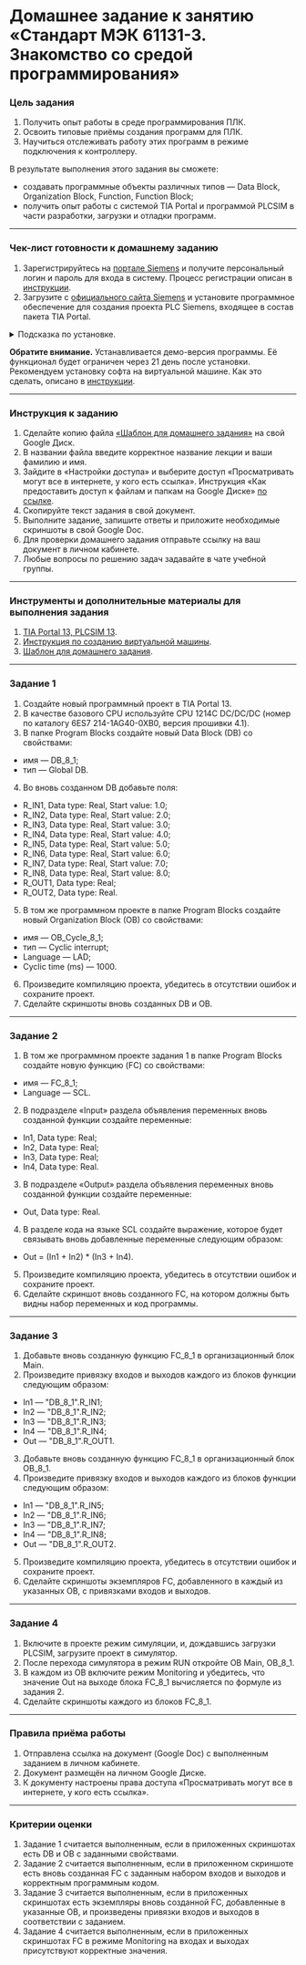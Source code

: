 # Домашнее задание к занятию «Стандарт МЭК 61131-3. Знакомство со средой программирования»

### Цель задания

1. Получить опыт работы в среде программирования ПЛК.
1. Освоить типовые приёмы создания программ для ПЛК.
1. Научиться отслеживать работу этих программ в режиме подключения к контроллеру.

В результате выполнения этого задания вы сможете:

- создавать программные объекты различных типов — Data Block, Organization Block, Function, Function Block;
- получить опыт работы с системой TIA Portal и программой PLCSIM в части разработки, загрузки и отладки программ.

------

### Чек-лист готовности к домашнему заданию

1. Зарегистрируйтесь на [портале Siemens](https://mall.industry.siemens.com/goos/WelcomePage.aspx?regionUrl=/ru&language=ru) и получите персональный логин и пароль для входа в систему. Процесс регистрации описан в [инструкции](https://docs.google.com/presentation/d/1RPHvCE2OxBbHRMWSAV2E-HxscZvR2nRIZVHCy8hvjJE/edit?usp=sharing).
2. Загрузите с [официального сайта Siemens](https://support.industry.siemens.com/cs/document/78793685/simatic-step-7-(tia-portal)-v13-trial-download?dti=0&lc=en-DE) и установите программное обеспечение для создания проекта PLC Siemens, входящее в состав пакета TIA Portal.

<details>
  <summary> Подсказка по установке.</summary>
  
  
1. Скачайте все файлы по [ссылке](https://support.industry.siemens.com/cs/document/109745155/simatic-step-7-including-plcsim-v13-sp2-trial-download?dti=0&lc=en-DE) в две отдельные папки:
 
  - STEP 7 Professional V13 SP2 (DVD 1, DVD 2, SHA-256 checksum).
  
  ![image](https://github.com/netology-code/phd-homeworks/blob/main/6.6/Step7_1.png)
  
  - SIMATIC STEP 7 PLCSIM V13 SP2 for STEP 7 Basic and STEP 7 Professional, включая SHA-256 checksum.
  
    ![image](https://github.com/netology-code/phd-homeworks/blob/main/6.6/Step7_2.png)
    
2. Запустите установочный файл SIMATIC_STEP_7_Professional_V13_SP2_Upd4.exe, пройдите стандартную процедуру установки.
3. Запустите установочный файл SIMATIC_S7_PLCSIM_V13_SP2.exe, пройдите стандартную процедуру установки.

    ---
  
</details>
  
**Обратите внимание.** Устанавливается демо-версия программы. Её функционал будет ограничен через 21 день после установки. Рекомендуем установку софта на виртуальной машине. Как это сделать, описано в [инструкции](https://docs.google.com/presentation/d/1psnSlotXT7cr8ECnaZaTCDLnIyYOGUzCArLeydeRztY/edit?usp=sharing).

------

### Инструкция к заданию

1. Сделайте копию файла [«Шаблон для домашнего задания»](https://docs.google.com/document/d/1MiwldIkT0D7OWcygHadT0PwvF4M3eY3FKipRuTsttIs/edit?usp=sharing) на свой Google Диск.
2. В названии файла введите корректное название лекции и ваши фамилию и имя.
3. Зайдите в «Настройки доступа» и выберите доступ «Просматривать могут все в интернете, у кого есть ссылка». Инструкция «Как предоставить доступ к файлам и папкам на Google Диске» [по ссылке](https://support.google.com/docs/answer/2494822?hl=ru&co=GENIE.Platform%3DDesktop).
4. Скопируйте текст задания в свой документ.
5. Выполните задание, запишите ответы и приложите необходимые скриншоты в свой Google Doc.
6. Для проверки домашнего задания отправьте ссылку на ваш документ в личном кабинете.
7. Любые вопросы по решению задач задавайте в чате учебной группы.


------

### Инструменты и дополнительные материалы для выполнения задания

1. [TIA Portal 13, PLCSIM 13](https://support.industry.siemens.com/cs/document/109745155/simatic-step-7-including-plcsim-v13-sp2-trial-download?dti=0&lc=en-WW).
2. [Инструкция по созданию виртуальной машины](https://docs.google.com/presentation/d/1psnSlotXT7cr8ECnaZaTCDLnIyYOGUzCArLeydeRztY/edit?usp=sharing).
3. [Шаблон для домашнего задания](https://docs.google.com/document/d/1MiwldIkT0D7OWcygHadT0PwvF4M3eY3FKipRuTsttIs/edit?usp=sharing).

------

### Задание 1

1. Создайте новый программный проект в TIA Portal 13.
2. В качестве базового CPU используйте CPU 1214C DC/DC/DC (номер по каталогу 6ES7 214-1AG40-0XB0, версия прошивки 4.1).
3. В папке Program Blocks создайте новый Data Block (DB) со свойствами:

 - имя — DB_8_1;
 - тип — Global DB.
 
4. Во вновь созданном DB добавьте поля:

 - R_IN1, Data type: Real, Start value: 1.0;
 - R_IN2, Data type: Real, Start value: 2.0;
 - R_IN3, Data type: Real, Start value: 3.0;
 - R_IN4, Data type: Real, Start value: 4.0;
 - R_IN5, Data type: Real, Start value: 5.0;
 - R_IN6, Data type: Real, Start value: 6.0;
 - R_IN7, Data type: Real, Start value: 7.0;
 - R_IN8, Data type: Real, Start value: 8.0;
 - R_OUT1, Data type: Real;
 - R_OUT2, Data type: Real.

5. В том же программном проекте в папке Program Blocks создайте новый Organization Block (OB) со свойствами:

 - имя — OB_Cycle_8_1;
 - тип — Cyclic interrupt;
 - Language — LAD;
 - Cyclic time (ms) — 1000.

6. Произведите компиляцию проекта, убедитесь в отсутствии ошибок и сохраните проект.
7. Сделайте скриншоты вновь созданных DB и OB.

------

### Задание 2

1. В том же программном проекте задания 1 в папке Program Blocks создайте новую функцию (FC) со свойствами:

 - имя — FC_8_1;
 - Language — SCL.

2. В подразделе «Input» раздела объявления переменных вновь созданной функции создайте переменные:

 - In1, Data type: Real;
 - In2, Data type: Real;
 - In3, Data type: Real;
 - In4, Data type: Real.

3. В подразделе «Output» раздела объявления переменных вновь созданной функции создайте переменные:

 - Out, Data type: Real.

4. В разделе кода на языке SCL создайте выражение, которое будет связывать вновь добавленные переменные следующим образом: 

 - Out = (In1 + In2) * (In3 + In4).

5. Произведите компиляцию проекта, убедитесь в отсутствии ошибок и сохраните проект.
6. Сделайте скриншот вновь созданного FC, на котором должны быть видны набор переменных и код программы.

------

### Задание 3

1. Добавьте вновь созданную функцию FC_8_1 в организационный блок Main.
2. Произведите привязку входов и выходов каждого из блоков функции следующим образом:

 - In1 — "DB_8_1".R_IN1;
 - In2 — "DB_8_1".R_IN2;
 - In3 — "DB_8_1".R_IN3;
 - In4 — "DB_8_1".R_IN4;
 - Out — "DB_8_1".R_OUT1.

3. Добавьте вновь созданную функцию FC_8_1 в организационный блок OB_8_1.
4. Произведите привязку входов и выходов каждого из блоков функции следующим образом:

 - In1 — "DB_8_1".R_IN5;
 - In2 — "DB_8_1".R_IN6;
 - In3 — "DB_8_1".R_IN7;
 - In4 — "DB_8_1".R_IN8;
 - Out — "DB_8_1".R_OUT2.

5. Произведите компиляцию проекта, убедитесь в отсутствии ошибок и сохраните проект.
6. Сделайте скриншоты экземпляров FC, добавленного в каждый из указанных OB, с привязками входов и выходов.

------

### Задание 4

1. Включите в проекте режим симуляции, и, дождавшись загрузки PLCSIM, загрузите проект в симулятор.
2. После перехода симулятора в режим RUN откройте OB Main, OB_8_1.
3. В каждом из OB включите режим Monitoring и убедитесь, что значение Out на выходе блока FC_8_1 вычисляется по формуле из задания 2.
4. Сделайте скриншоты каждого из блоков FC_8_1.

------

### Правила приёма работы

1. Отправлена ссылка на документ (Google Doc) с выполненным заданием в личном кабинете.
2. Документ размещён на личном Google Диске.
3. К документу настроены права доступа «Просматривать могут все в интернете, у кого есть ссылка».

------

### Критерии оценки

1. Задание 1 считается выполненным, если в приложенных скриншотах есть DB и OB с заданными свойствами.
2. Задание 2 считается выполненным, если в приложенном скриншоте есть вновь созданная FC с заданным набором входов и выходов и корректным программным кодом.
3. Задание 3 считается выполненным, если в приложенных скриншотах есть экземпляры вновь созданной FC, добавленные в указанные OB, и произведены привязки входов и выходов в соответствии с заданием.
4. Задание 4 считается выполненным, если в приложенных скриншотах FC в режиме Monitoring на входах и выходах присутствуют корректные значения.
